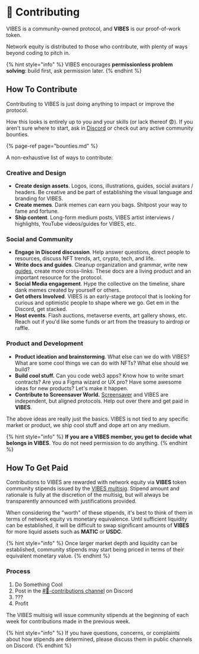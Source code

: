 # 💪 Contributing

VIBES is a community-owned protocol, and **VIBES** is our proof-of-work token. 

Network equity is distributed to those who contribute, with plenty of ways beyond coding to pitch in.

{% hint style="info" %}
VIBES encourages **permissionless problem solving**: build first, ask permission later. 
{% endhint %}

## How To Contribute

Contributing to VIBES is just doing anything to impact or improve the protocol. 

How this looks is entirely up to you and your skills \(or lack thereof 😨\). If you aren't sure where to start, ask in [Discord](https://discord.gg/qDrsjcGR2F) or check out any active community bounties.

{% page-ref page="bounties.md" %}

A non-exhaustive list of ways to contribute:

### Creative and Design

* **Create design assets**. Logos, icons, illustrations, guides, social avatars / headers. Be creative and be part of establishing the visual language and branding for VIBES.
* **Create memes**. Dank memes can earn you bags. Shitpost your way to fame and fortune.
* **Ship content**. Long-form medium posts, VIBES artist interviews / highlights, YouTube videos/guides for VIBES, etc. 

### Social and Community

* **Engage in Discord discussion**. Help answer questions, direct people to resources, discuss NFT trends, art, crypto, tech, and life.
* **Write docs and guides**. Cleanup organization and grammar, write new [guides](../resources/guides/), create more cross-links. These docs are a living product and an important resource for the protocol.
* **Social Media engagement**. Hype the collective on the timeline, share dank memes created by yourself or others. 
* **Get others Involved**. VIBES is an early-stage protocol that is looking for curious and optimistic people to shape where we go. Get em in the Discord, get stacked.
* **Host events**. Flash auctions, metaverse events, art gallery shows, etc. Reach out if you'd like some funds or art from the treasury to airdrop or raffle. 

### Product and Development

* **Product ideation and brainstorming**. What else can we do with VIBES? What are some cool things we can do with NFTs? What else should we build?
* **Build cool stuff.** Can you code web3 apps? Know how to write smart contracts? Are you a Figma wizard or UX pro? Have some awesome ideas for new products? Let's make it happen.
* **Contribute to Screensaver World.** [Screensaver](https://screensaver.world) and VIBES are independent, but aligned protocols. Help out over there and get paid in **VIBES**.

The above ideas are really just the basics. VIBES is not tied to any specific market or product, we ship cool stuff and dope art on any medium.

{% hint style="info" %}
**If you are a VIBES member, you get to decide what belongs in VIBES**. You do not need permission to do anything.
{% endhint %}

## How To Get Paid

Contributions to VIBES are rewarded with network equity via **VIBES** token community stipends issued by the [VIBES multisig](governance.md#vibes-multisig). Stipend amount and rationale is fully at the discretion of the multisig, but will always be transparently announced with justifications provided.

When considering the "worth" of these stipends, it's best to think of them in terms of network equity vs monetary equivalence. Until sufficient liquidity can be established, it will be difficult to swap significant amounts of **VIBES** for more liquid assets such as **MATIC** or **USDC**.

{% hint style="info" %}
Once larger market depth and liquidity can be established, community stipends may start being priced in terms of their equivalent monetary value.
{% endhint %}

### Process

1. Do Something Cool
2. Post in the [\#💪-contributions channel](https://discord.gg/46guF9K2mK) on Discord
3. ???
4. Profit

The VIBES multisig will issue community stipends at the beginning of each week for contributions made in the previous week.

{% hint style="info" %}
If you have questions, concerns, or complaints about how stipends are determined, please discuss them in public channels on Discord.
{% endhint %}

